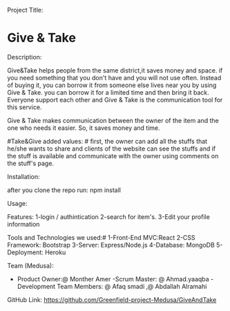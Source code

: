 ﻿Project Title:

# Give & Take 

Description:

Give&Take helps people from the same district,it saves money and space.
if you need something that you don't have and you will not use often. Instead of buying it, you can borrow it from someone else lives near you by using Give & Take.
you can borrow it for a limited time and then bring it back.
Everyone support each other and Give & Take is the communication tool for this service.

Give & Take makes communication between the owner of the item and the one who needs it easier. So, it saves money and time.

#Take&Give added values: #
first, the owner can add all the stuffs that he/she wants to share and clients of the website can see the stuffs and if the stuff is available and communicate with the owner using comments on the stuff's page.

Installation:

after you clone the repo run:
npm install

Usage:

Features:
1-login / authintication 
2-search for item's.
3-Edit your profile information 

Tools and Technologies we used:#
1-Front-End MVC:React
2-CSS Framework: Bootstrap
3-Server: Express/Node.js
4-Database: MongoDB
5-Deployment: Heroku

Team (Medusa):
- Product Owner:@ Monther Amer
-Scrum Master: @ Ahmad.yaaqba
-Development Team Members: @ Afaq smadi  ,@ Abdallah Alramahi  

GitHub Link:
https://github.com/Greenfield-project-Medusa/GiveAndTake
